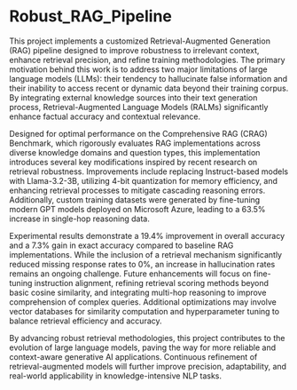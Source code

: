 # Robust_RAG_Pipeline

This project implements a customized Retrieval-Augmented Generation (RAG) pipeline designed to improve robustness to irrelevant context, enhance retrieval precision, and refine training methodologies. The primary motivation behind this work is to address two major limitations of large language models (LLMs): their tendency to hallucinate false information and their inability to access recent or dynamic data beyond their training corpus. By integrating external knowledge sources into their text generation process, Retrieval-Augmented Language Models (RALMs) significantly enhance factual accuracy and contextual relevance.

Designed for optimal performance on the Comprehensive RAG (CRAG) Benchmark, which rigorously evaluates RAG implementations across diverse knowledge domains and question types, this implementation introduces several key modifications inspired by recent research on retrieval robustness. Improvements include replacing Instruct-based models with Llama-3.2-3B, utilizing 4-bit quantization for memory efficiency, and enhancing retrieval processes to mitigate cascading reasoning errors. Additionally, custom training datasets were generated by fine-tuning modern GPT models deployed on Microsoft Azure, leading to a 63.5% increase in single-hop reasoning data.

Experimental results demonstrate a 19.4% improvement in overall accuracy and a 7.3% gain in exact accuracy compared to baseline RAG implementations. While the inclusion of a retrieval mechanism significantly reduced missing response rates to 0%, an increase in hallucination rates remains an ongoing challenge. Future enhancements will focus on fine-tuning instruction alignment, refining retrieval scoring methods beyond basic cosine similarity, and integrating multi-hop reasoning to improve comprehension of complex queries. Additional optimizations may involve vector databases for similarity computation and hyperparameter tuning to balance retrieval efficiency and accuracy.

By advancing robust retrieval methodologies, this project contributes to the evolution of large language models, paving the way for more reliable and context-aware generative AI applications. Continuous refinement of retrieval-augmented models will further improve precision, adaptability, and real-world applicability in knowledge-intensive NLP tasks.
